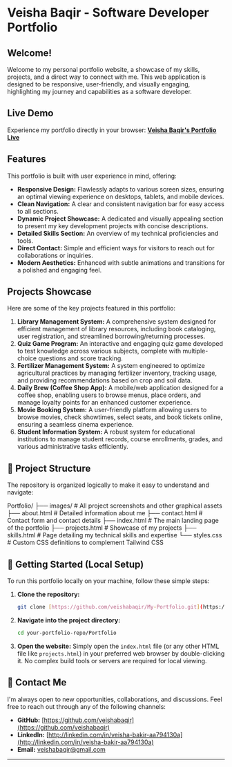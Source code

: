 # Veisha Baqir - Software Developer Portfolio

## Welcome!

Welcome to my personal portfolio website, a showcase of my skills, projects, and a direct way to connect with me. This web application is designed to be responsive, user-friendly, and visually engaging, highlighting my journey and capabilities as a software developer.

## Live Demo

Experience my portfolio directly in your browser:
[**Veisha Baqir's Portfolio Live**](https://veishabaqir.github.io/My-Portfolio/)

## Features

This portfolio is built with user experience in mind, offering:

* **Responsive Design:** Flawlessly adapts to various screen sizes, ensuring an optimal viewing experience on desktops, tablets, and mobile devices.
* **Clean Navigation:** A clear and consistent navigation bar for easy access to all sections.
* **Dynamic Project Showcase:** A dedicated and visually appealing section to present my key development projects with concise descriptions.
* **Detailed Skills Section:** An overview of my technical proficiencies and tools.
* **Direct Contact:** Simple and efficient ways for visitors to reach out for collaborations or inquiries.
* **Modern Aesthetics:** Enhanced with subtle animations and transitions for a polished and engaging feel.

## Projects Showcase

Here are some of the key projects featured in this portfolio:

1.  **Library Management System:** A comprehensive system designed for efficient management of library resources, including book cataloging, user registration, and streamlined borrowing/returning processes.
2.  **Quiz Game Program:** An interactive and engaging quiz game developed to test knowledge across various subjects, complete with multiple-choice questions and score tracking.
3.  **Fertilizer Management System:** A system engineered to optimize agricultural practices by managing fertilizer inventory, tracking usage, and providing recommendations based on crop and soil data.
4.  **Daily Brew (Coffee Shop App):** A mobile/web application designed for a coffee shop, enabling users to browse menus, place orders, and manage loyalty points for an enhanced customer experience.
5.  **Movie Booking System:** A user-friendly platform allowing users to browse movies, check showtimes, select seats, and book tickets online, ensuring a seamless cinema experience.
6.  **Student Information System:** A robust system for educational institutions to manage student records, course enrollments, grades, and various administrative tasks efficiently.

## 📂 Project Structure

The repository is organized logically to make it easy to understand and navigate:

Portfolio/
├── images/             # All project screenshots and other graphical assets
├── about.html          # Detailed information about me
├── contact.html        # Contact form and contact details
├── index.html          # The main landing page of the portfolio
├── projects.html       # Showcase of my projects
├── skills.html         # Page detailing my technical skills and expertise
└── styles.css          # Custom CSS definitions to complement Tailwind CSS


## 🚀 Getting Started (Local Setup)

To run this portfolio locally on your machine, follow these simple steps:

1.  **Clone the repository:**
    ```bash
    git clone [https://github.com/veishabaqir/My-Portfolio.git](https://github.com/veishabaqir/My-Portfolio.git)
    ```
2.  **Navigate into the project directory:**
    ```bash
    cd your-portfolio-repo/Portfolio
    ```
3.  **Open the website:**
    Simply open the `index.html` file (or any other HTML file like `projects.html`) in your preferred web browser by double-clicking it. No complex build tools or servers are required for local viewing.

## 🤝 Contact Me

I'm always open to new opportunities, collaborations, and discussions. Feel free to reach out through any of the following channels:

* **GitHub:** [https://github.com/veishabaqir](https://github.com/veishabaqir)
* **LinkedIn:** [http://linkedin.com/in/veisha-bakir-aa794130a](http://linkedin.com/in/veisha-bakir-aa794130a)
* **Email:** veishabaqir@gmail.com

---
